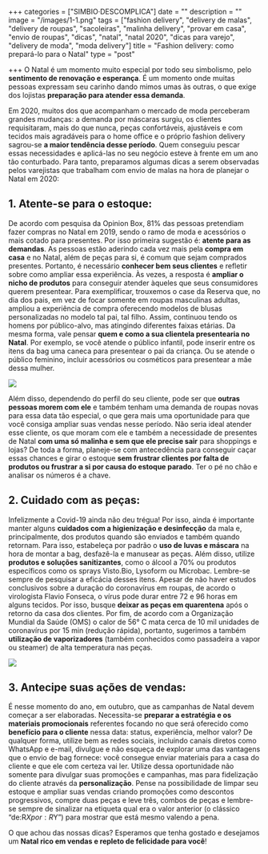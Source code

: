 +++
categories = ["SIMBIO·DESCOMPLICA"]
date = ""
description = ""
image = "/images/1-1.png"
tags = ["fashion delivery", "delivery de malas", "delivery de roupas", "sacoleiras", "malinha delivery", "provar em casa", "envio de roupas", "dicas", "natal", "natal 2020", "dicas para varejo", "delivery de moda", "moda delivery"]
title = "Fashion delivery: como prepará-lo para o Natal"
type = "post"

+++
O Natal é um momento muito especial por todo seu simbolismo, pelo **sentimento de renovação e esperança**. É um momento onde muitas pessoas expressam seu carinho dando mimos umas às outras, o que exige dos lojistas **preparação para atender essa demanda**.

Em 2020, muitos dos que acompanham o mercado de moda perceberam grandes mudanças: a demanda por máscaras surgiu, os clientes requisitaram, mais do que nunca, peças confortáveis, ajustáveis e com tecidos mais agradáveis para o home office e o próprio fashion delivery sagrou-se **a maior tendência desse período**. Quem conseguiu pescar essas necessidades e aplicá-las no seu negócio esteve à frente em um ano tão conturbado. Para tanto, preparamos algumas dicas a serem observadas pelos varejistas que trabalham com envio de malas na hora de planejar o Natal em 2020:

## 1. Atente-se para o estoque:

De acordo com pesquisa da Opinion Box, 81% das pessoas pretendiam fazer compras no Natal em 2019, sendo o ramo de moda e acessórios o mais cotado para presentes. Por isso primeira sugestão é: **atente para as demandas**. As pessoas estão aderindo cada vez mais pela **compra em casa** e no Natal, além de peças para si, é comum que sejam comprados presentes. Portanto, é necessário **conhecer bem seus clientes** e refletir sobre como ampliar essa experiência. Às vezes, a resposta é **ampliar o nicho de produtos** para conseguir atender àqueles que seus consumidores querem presentear. Para exemplificar, trouxemos o case da Reserva que, no dia dos pais, em vez de focar somente em roupas masculinas adultas, ampliou a experiência de compra oferecendo modelos de blusas personalizadas no modelo tal pai, tal filho. Assim, continuou tendo os homens por público-alvo, mas atingindo diferentes faixas etárias. Da mesma forma, vale pensar **quem e como a sua clientela presentearia no Natal**. Por exemplo, se você atende o público infantil, pode inserir entre os itens da bag uma caneca para presentear o pai da criança. Ou se atende o público feminino, incluir acessórios ou cosméticos para presentear a mãe dessa mulher.

![](/images/2-1.png)

Além disso, dependendo do perfil do seu cliente, pode ser que **outras pessoas morem com ele** e também tenham uma demanda de roupas novas para essa data tão especial, o que gera mais uma oportunidade para que você consiga ampliar suas vendas nesse período. Não seria ideal atender esse cliente, os que moram com ele e também a necessidade de presentes de Natal **com uma só malinha e sem que ele precise sair** para shoppings e lojas? De toda a forma, planeje-se com antecedência para conseguir caçar essas chances e girar o estoque **sem frustrar clientes por falta de produtos ou frustrar a si por causa do estoque parado**. Ter o pé no chão e analisar os números é a chave.

## 2. Cuidado com as peças:

Infelizmente a Covid-19 ainda não deu trégua! Por isso, ainda é importante manter alguns **cuidados com a higienização e desinfecção** da mala e, principalmente, dos produtos quando são enviados e também quando retornam. Para isso, estabeleça por padrão o **uso de luvas e máscara** na hora de montar a bag, desfazê-la e manusear as peças. Além disso, utilize **produtos e soluções sanitizantes**, como o álcool a 70% ou produtos específicos como os sprays Visto.Bio, Lysoform ou Microbac. Lembre-se sempre de pesquisar a eficácia desses itens. Apesar de não haver estudos conclusivos sobre a duração do coronavírus em roupas, de acordo o virologista Flavio Fonseca, o vírus pode durar entre 72 e 96 horas em alguns tecidos. Por isso, busque **deixar as peças em quarentena** após o retorno da casa dos clientes. Por fim, de acordo com a Organização Mundial da Saúde (OMS) o calor de 56° C mata cerca de 10 mil unidades de coronavírus por 15 min (redução rápida), portanto, sugerimos a também **utilização de vaporizadores** (também conhecidos como passadeira a vapor ou steamer) de alta temperatura nas peças.

![](https://media.giphy.com/media/ViIiS3xXVDoWjug4T7/giphy.gif)

## 3. Antecipe suas ações de vendas:

É nesse momento do ano, em outubro, que as campanhas de Natal devem começar a ser elaboradas. Necessita-se **preparar a estratégia e os materiais promocionais** referentes focando no que será oferecido como **benefício para o cliente** nessa data: status, experiência, melhor valor? De qualquer forma, utilize bem as redes sociais, incluindo canais diretos como WhatsApp e e-mail, divulgue e não esqueça de explorar uma das vantagens que o envio de bag fornece: você consegue enviar materiais para a casa do cliente e que ele com certeza vai ler. Utilize dessa oportunidade não somente para divulgar suas promoções e campanhas, mas para fidelização do cliente através da **personalização**. Pense na possibilidade de limpar seu estoque e ampliar suas vendas criando promoções como descontos progressivos, compre duas peças e leve três, combos de peças e lembre-se sempre de sinalizar na etiqueta qual era o valor anterior (o clássico “de:R$X por:R$Y”) para mostrar que está mesmo valendo a pena.

O que achou das nossas dicas? Esperamos que tenha gostado e desejamos um **Natal rico em vendas e repleto de felicidade para você**!